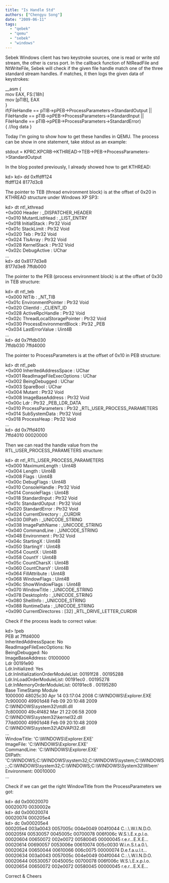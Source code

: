 ```yaml
---
title: "Is Handle Std"
authors: ["Chengyu Song"]
date: "2009-06-11"
tags: 
  - "qebek"
  - "qemu"
  - "sebek"
  - "windows"
---
```


Sebek Windows client has two keystroke sources, one is read or write std stream, the other is csrss port. In the callback function of NtReadFile and NtWriteFile, Sebek will check if the given file handle match one of the three standard stream handles. if matches, it then logs the given data of keystrokes:

  

\_\_asm {  
  mov EAX, FS:\[18h\]  
  mov \[pTIB\], EAX  
}  
if(FileHandle == pTIB->pPEB->ProcessParameters->StandardOutput ||   
  FileHandle == pTIB->pPEB->ProcessParameters->StandardInput ||   
  FileHandle == pTIB->pPEB->ProcessParameters->StandardError)  
{ //log data }  

  

Today I'm going to show how to get these handles in QEMU. The process can be show in one statement, take stdout as an example:

  

stdout = KPRC.KPCRB->KTHREAD->TEB->PEB->ProcessParameters->StandardOutput

  

In the blog posted previously, I already showed how to get KTHREAD:  

  

kd> kd> dd 0xffdff124  
ffdff124  8177d3c8  

  

The pointer to TEB (thread environment block) is at the offset of 0x20 in KTHREAD structure under Windows XP SP3:

  

kd> dt nt!\_kthread  
   +0x000 Header           : \_DISPATCHER\_HEADER  
   +0x010 MutantListHead   : \_LIST\_ENTRY  
   +0x018 InitialStack     : Ptr32 Void  
   +0x01c StackLimit       : Ptr32 Void  
   +0x020 Teb              : Ptr32 Void  
   +0x024 TlsArray         : Ptr32 Void  
   +0x028 KernelStack      : Ptr32 Void  
   +0x02c DebugActive      : UChar  
   ...   
kd> dd 0x8177d3e8  
8177d3e8  7ffdb000  

  

The pointer to the PEB (process environment block) is at the offset of 0x30 in TEB structure:

  

kd> dt nt!\_teb  
   +0x000 NtTib            : \_NT\_TIB  
   +0x01c EnvironmentPointer : Ptr32 Void  
   +0x020 ClientId         : \_CLIENT\_ID  
   +0x028 ActiveRpcHandle  : Ptr32 Void  
   +0x02c ThreadLocalStoragePointer : Ptr32 Void  
   +0x030 ProcessEnvironmentBlock : Ptr32 \_PEB  
   +0x034 LastErrorValue   : Uint4B  
   ...  
kd> dd 0x7ffdb030  
7ffdb030  7ffd4000  

  

The pointer to ProcessParameters is at the offset of 0x10 in PEB structure:

  

kd> dt nt!\_peb  
   +0x000 InheritedAddressSpace : UChar  
   +0x001 ReadImageFileExecOptions : UChar  
   +0x002 BeingDebugged    : UChar  
   +0x003 SpareBool        : UChar  
   +0x004 Mutant           : Ptr32 Void  
   +0x008 ImageBaseAddress : Ptr32 Void  
   +0x00c Ldr              : Ptr32 \_PEB\_LDR\_DATA  
   +0x010 ProcessParameters : Ptr32 \_RTL\_USER\_PROCESS\_PARAMETERS  
   +0x014 SubSystemData    : Ptr32 Void  
   +0x018 ProcessHeap      : Ptr32 Void  
   ...  
kd> dd 0x7ffd4010  
7ffd4010  00020000  

  

Then we can read the handle value from the RTL\_USER\_PROCESS\_PARAMETERS structure:

  

kd> dt nt!\_RTL\_USER\_PROCESS\_PARAMETERS  
   +0x000 MaximumLength    : Uint4B  
   +0x004 Length           : Uint4B  
   +0x008 Flags            : Uint4B  
   +0x00c DebugFlags       : Uint4B  
   +0x010 ConsoleHandle    : Ptr32 Void  
   +0x014 ConsoleFlags     : Uint4B  
   +0x018 StandardInput    : Ptr32 Void  
   +0x01c StandardOutput   : Ptr32 Void  
   +0x020 StandardError    : Ptr32 Void  
   +0x024 CurrentDirectory : \_CURDIR  
   +0x030 DllPath          : \_UNICODE\_STRING  
   +0x038 ImagePathName    : \_UNICODE\_STRING  
   +0x040 CommandLine      : \_UNICODE\_STRING  
   +0x048 Environment      : Ptr32 Void  
   +0x04c StartingX        : Uint4B  
   +0x050 StartingY        : Uint4B  
   +0x054 CountX           : Uint4B  
   +0x058 CountY           : Uint4B  
   +0x05c CountCharsX      : Uint4B  
   +0x060 CountCharsY      : Uint4B  
   +0x064 FillAttribute    : Uint4B  
   +0x068 WindowFlags      : Uint4B  
   +0x06c ShowWindowFlags  : Uint4B  
   +0x070 WindowTitle      : \_UNICODE\_STRING  
   +0x078 DesktopInfo      : \_UNICODE\_STRING  
   +0x080 ShellInfo        : \_UNICODE\_STRING  
   +0x088 RuntimeData      : \_UNICODE\_STRING  
   +0x090 CurrentDirectores : \[32\] \_RTL\_DRIVE\_LETTER\_CURDIR  

  

Check if the process leads to correct value:

  

kd> !peb  
PEB at 7ffd4000  
    InheritedAddressSpace:    No  
    ReadImageFileExecOptions: No  
    BeingDebugged:            No  
    ImageBaseAddress:         01000000  
    Ldr                       00191e90  
    Ldr.Initialized:          Yes  
    Ldr.InInitializationOrderModuleList: 00191f28 . 00195288  
    Ldr.InLoadOrderModuleList:           00191ec0 . 00195278  
    Ldr.InMemoryOrderModuleList:         00191ec8 . 00195280  
            Base TimeStamp                     Module  
         1000000 48025c30 Apr 14 03:17:04 2008 C:\\WINDOWS\\Explorer.EXE  
        7c900000 49901d48 Feb 09 20:10:48 2009 C:\\WINDOWS\\system32\\ntdll.dll  
        7c800000 49c4f482 Mar 21 22:06:58 2009 C:\\WINDOWS\\system32\\kernel32.dll  
        77dd0000 49901d48 Feb 09 20:10:48 2009 C:\\WINDOWS\\system32\\ADVAPI32.dll  
    ...  
    WindowTitle:  'C:\\WINDOWS\\Explorer.EXE'  
    ImageFile:    'C:\\WINDOWS\\Explorer.EXE'  
    CommandLine:  'C:\\WINDOWS\\Explorer.EXE'  
    DllPath:      'C:\\WINDOWS;C:\\WINDOWS\\system32;C:\\WINDOWS\\system;C:\\WINDOWS;.;C:\\WINDOWS\\system32;C:\\WINDOWS;C:\\WINDOWS\\System32\\Wbem'  
    Environment:  00010000  
    ...  

  

Check if we can get the right WindowTitle from the ProcessParameters we got:

  

kd> dd 0x00020070   
00020070  0030002e  
kd> dd 0x00020074  
00020074  000205e4  
kd> dc 0x000205e4  
000205e4  003a0043 0057005c 004e0049 004f0044  C.:.\\.W.I.N.D.O.  
000205f4  00530057 0045005c 00700078 006f006c  W.S.\\.E.x.p.l.o.  
00020604  00650072 002e0072 00580045 00000045  r.e.r...E.X.E...  
00020614  00690057 0053006e 00610074 005c0030  W.i.n.S.t.a.0.\\.  
00020624  00650044 00610066 006c0075 00000074  D.e.f.a.u.l.t...  
00020634  003a0043 0057005c 004e0049 004f0044  C.:.\\.W.I.N.D.O.  
00020644  00530057 0045005c 00700078 006f006c  W.S.\\.E.x.p.l.o.  
00020654  00650072 002e0072 00580045 00000045  r.e.r...E.X.E...  

  

Correct & Cheers
